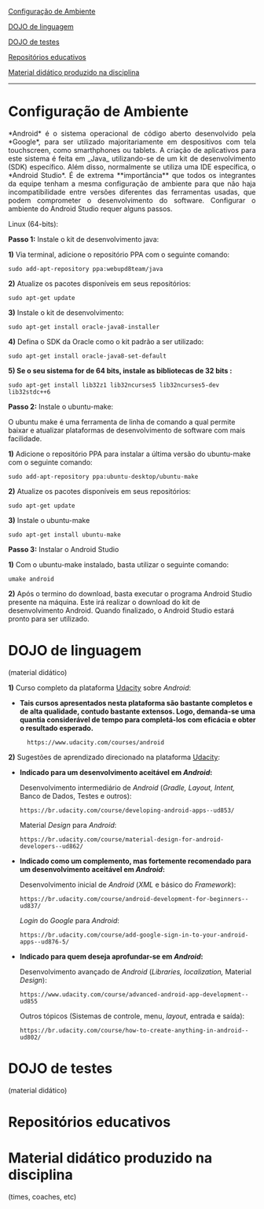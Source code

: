 [Configuração de Ambiente](#configuração-de-ambiente)

[DOJO de linguagem](#dojo-de-linguagem)

[DOJO de testes ](#dojo-de-testes)

[Repositórios educativos](#repositórios-educativos)

[Material didático produzido na disciplina ](#material-didático-produzido-na-disciplina)

-----
# Configuração de Ambiente
<p align = "justify">*Android* é o sistema operacional de código aberto desenvolvido pela *Google*, para ser utilizado majoritariamente em despositivos com tela touchscreen, como
smarthphones ou tablets. A criação de aplicativos para este sistema é feita em _Java_ utilizando-se de um kit de desenvolvimento (SDK)
 específico. Além disso, normalmente se utiliza uma IDE específica, o *Android Studio*. É de extrema **importância** que todos os integrantes da equipe tenham a mesma configuração de ambiente para que não haja incompatibilidade entre versões diferentes das ferramentas usadas, que podem comprometer o desenvolvimento do software.
Configurar o ambiente do Android Studio requer alguns passos.

Linux (64-bits):

**Passo 1:** Instale o kit de desenvolvimento java:

**1)** Via terminal, adicione o repositório PPA com o seguinte comando:

    sudo add-apt-repository ppa:webupd8team/java

**2)** Atualize os pacotes disponíveis em seus repositórios:

    sudo apt-get update

**3)** Instale o kit de desenvolvimento:

    sudo apt-get install oracle-java8-installer

**4)** Defina o SDK da Oracle como o kit padrão a ser utilizado:

    sudo apt-get install oracle-java8-set-default

**5) Se o seu sistema for de 64 bits, instale as bibliotecas de 32 bits :**

    sudo apt-get install lib32z1 lib32ncurses5 lib32ncurses5-dev lib32stdc++6


**Passo 2:** Instale o ubuntu-make:

O ubuntu make é uma ferramenta de linha de comando a qual permite baixar e atualizar plataformas de desenvolvimento de software com mais facilidade.

**1)** Adicione o repositório PPA para instalar a última versão do ubuntu-make com o seguinte comando:

    sudo add-apt-repository ppa:ubuntu-desktop/ubuntu-make

**2)** Atualize os pacotes disponíveis em seus repositórios:

    sudo apt-get update

**3)** Instale o ubuntu-make

    sudo apt-get install ubuntu-make

**Passo 3:** Instalar o Android Studio

**1)** Com o ubuntu-make instalado, basta utilizar o seguinte comando:

    umake android

**2)** Após o termino do download, basta executar o programa Android Studio presente na máquina. Este irá realizar o download do kit de desenvolvimento
Android. Quando finalizado, o Android Studio estará pronto para ser utilizado.

# DOJO de linguagem 
(material didático)

**1)** Curso completo da plataforma [Udacity](https://www.udacity.com) sobre _Android_:

* **Tais cursos apresentados nesta plataforma são bastante completos e de alta qualidade, contudo bastante extensos. Logo, demanda-se uma quantia considerável de tempo para completá-los com eficácia e obter o resultado esperado.**

        https://www.udacity.com/courses/android

**2)** Sugestões de aprendizado direcionado na plataforma [Udacity](https://www.udacity.com):

* **Indicado para um desenvolvimento aceitável em _Android_:**
 
  Desenvolvimento intermediário de _Android_ (_Gradle, Layout, Intent,_ Banco de Dados, Testes e outros):

      https://br.udacity.com/course/developing-android-apps--ud853/

  Material _Design_ para _Android_:
    
      https://br.udacity.com/course/material-design-for-android-developers--ud862/

* **Indicado como um complemento, mas fortemente recomendado para um desenvolvimento aceitável em _Android_:**
 
  Desenvolvimento inicial de _Android_ (_XML_ e básico do _Framework_):

      https://br.udacity.com/course/android-development-for-beginners--ud837/

  _Login_ do _Google_ para _Android_:
    
      https://br.udacity.com/course/add-google-sign-in-to-your-android-apps--ud876-5/

* **Indicado para quem deseja aprofundar-se em _Android_:**
 
  Desenvolvimento avançado de _Android_ (_Libraries, localization,_ Material _Design_):

      https://www.udacity.com/course/advanced-android-app-development--ud855

  Outros tópicos (Sistemas de controle, menu, _layout_, entrada e saída):
    
      https://br.udacity.com/course/how-to-create-anything-in-android--ud802/

# DOJO de testes 
(material didático)

# Repositórios educativos


# Material didático produzido na disciplina 
(times, coaches, etc)